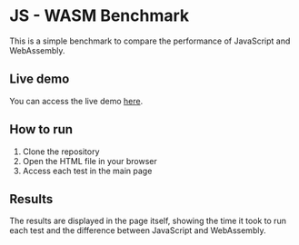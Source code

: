 # JS - WASM Benchmark

This is a simple benchmark to compare the performance of JavaScript and WebAssembly.

## Live demo

You can access the live demo [here](https://robertheory.github.io/js-wasm-benchmark/).

## How to run

1. Clone the repository
2. Open the HTML file in your browser
3. Access each test in the main page

## Results

The results are displayed in the page itself, showing the time it took to run each test and the difference between JavaScript and WebAssembly.

